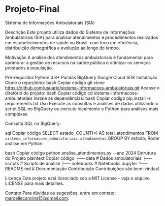 # Projeto-Final
Sistema de Informações Ambulatoriais (SIA)


Descrição
Este projeto utiliza dados do Sistema de Informações Ambulatoriais (SIA) para analisar atendimentos e procedimentos realizados em estabelecimentos de saúde no Brasil, com foco em eficiência, distribuição demográfica e evolução ao longo do tempo.

Motivação
A análise dos atendimentos ambulatoriais é fundamental para aprimorar a gestão de recursos na saúde pública e otimizar os serviços prestados à população.

Pré-requisitos
Python 3.8+
Pandas
BigQuery
Google Cloud SDK
Instalação
Clone o repositório:
bash
Copiar código
git clone https://github.com/usuario/sistema-informacoes-ambulatoriais.git
Acesse o diretório do projeto:
bash
Copiar código
cd sistema-informacoes-ambulatoriais
Instale as dependências:
bash
Copiar código
pip install -r requirements.txt
Uso
Execute as consultas e análises de dados utilizando o script SQL no BigQuery ou execute localmente o Python para análises mais complexas.


Consulta SQL no BigQuery:

sql
Copiar código
SELECT estado, COUNT(*) AS total_atendimentos
FROM `sistema_informacoes_ambulatoriais.atendimentos`
GROUP BY estado;
Rodar análise em Python:

bash
Copiar código
python analise_atendimentos.py --ano 2024
Estrutura do Projeto
plaintext
Copiar código
├── data                   # Dados ambulatoriais
├── scripts                # Scripts de análise
├── notebooks              # Notebooks Jupyter
└── README.md              # Documentação
Contribuição
Contribuições são bem-vindas!.

Licença
Este projeto está licenciado sob a MIT License - veja o arquivo LICENSE para mais detalhes.

Contato
Para dúvidas ou sugestões, entre em contato: marcellecarolina15@gmail.com.
